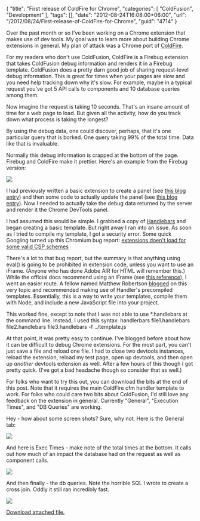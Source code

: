 {
	"title": "First release of ColdFire for Chrome",
	"categories": [
		"ColdFusion",
		"Development"
	],
	"tags": [],
	"date": "2012-08-24T16:08:00+06:00",
	"url": "/2012/08/24/First-release-of-ColdFire-for-Chrome",
	"guid": "4714"
}

Over the past month or so I've been working on a Chrome extension that makes use of dev tools. My goal was to learn more about building Chrome extensions in general. My plan of attack was a Chrome port of <a href="http://coldfire.riaforge.org">ColdFire</a>.
<!--more-->
For my readers who don't use ColdFusion, ColdFire is a Firebug extension that takes ColdFusion debug information and renders it in a Firebug template. ColdFusion does a pretty darn good job of sharing request-level debug information. This is great for times when your pages are slow and you need help tracking down why it's slow. For example, maybe in a typical request you've got 5 API calls to components and 10 database queries among them. 

Now imagine the request is taking 10 seconds. That's an insane amount of time for a web page to load. But given all the activity, how do you track down what process is taking the longest?

By using the debug data, one could discover, perhaps, that it's one particular query that is borked. One query taking 99% of the total time. Data like that is invaluable. 

Normally this debug information is crapped at the bottom of the page. Firebug and ColdFire make it prettier. Here's an example from the Firebug version:

<img src="https://static.raymondcamden.com/images/ScreenClip111.png" />

I had previously written a basic extension to create a panel (see <a href="http://www.raymondcamden.com/index.cfm/2012/7/15/How-to-add-a-panel-to-Chrome-Dev-Tools">this blog entry</a>) and then some code to actually update the panel (see <a href="http://www.raymondcamden.com/index.cfm/2012/8/3/How-to-update-the-DOM-in-a-Chrome-Extension-Panel">this blog entry</a>). Now I needed to actually take the debug data returned by the server and render it the Chrome DevTools panel.

I had assumed this would be simple. I grabbed a copy of <a href="http://handlebarsjs.com/">Handlebars</a> and began creating a basic template. But right away I ran into an issue. As soon as I tried to compile my template, I got a security error. Some quick Googling turned up this Chromium bug report: <a href="http://code.google.com/p/chromium/issues/detail?id=107538">extensions doen't load for some valid CSP schemes</a>

There's a lot to that bug report, but the summary is that anything using eval() is going to be prohibited in extension code, unless you want to use an iFrame. (Anyone who has done Adobe AIR for HTML will remember this.) While the official docs recommend using an iFrame (see <a href="http://developer.chrome.com/trunk/extensions/sandboxingEval.html">this reference</a>), I went an easier route. A fellow named Matthew Robertson <a href="http://matthewrobertson.org/blog/2012/07/10/javascript-templates-and-chromes-content-security-policy/">blogged</a> on this very topic and recommended making use of Handler's precompiled templates. Essentially, this is a way to write your templates, compile them with Node, and include a new JavaScript file into your project. 

This worked fine, except to note that I was not able to use *.handlebars at the command line. Instead, I used this syntax: handlerbars file1.handlebars file2.handlebars file3.handlebars -f ../template.js

At that point, it was pretty easy to continue. I've blogged before about how it can be difficult to debug Chrome extensions. For the most part, you can't just save a file and reload one file. I had to close two devtools instances, reload the extension, reload my test page, open up devtools, and then open up <i>another</i> devtools extension as well. After a few hours of this though I got pretty quick. (I've got a bad headache though so consider that as well.)

For folks who want to try this out, you can download the bits at the end of this post. Note that it requires the main ColdFire cfm handler template to work. For folks who could care two bits about ColdFusion, I'd still love any feedback on the extension in general. Currently "General", "Execution Times", and "DB Queries" are working. 

Hey - how about some screen shots? Sure, why not. Here is the General tab:

<img src="https://static.raymondcamden.com/images/ScreenClip112.png" />

And here is Exec Times - make note of the total times at the bottom. It calls out how much of an impact the database had on the request as well as component calls. 

<img src="https://static.raymondcamden.com/images/ScreenClip113.png" />

And then finally - the db queries. Note the horrible SQL I wrote to create a cross join. Oddly it still ran incredibly fast.

<img src="https://static.raymondcamden.com/images/ScreenClip114.png" /><p><a href='enclosures/C%3A%5Chosts%5C2012%2Eraymondcamden%2Ecom%5Cenclosures%2Fcoldfire%2Ezip'>Download attached file.</a></p>